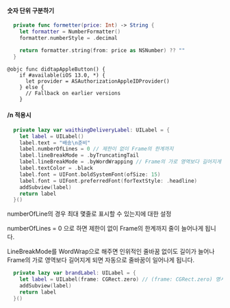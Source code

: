 

#### **숫자 단위 구분하기**

~~~swift
  private func formetter(price: Int) -> String {
    let formatter = NumberFormatter()
    formatter.numberStyle = .decimal

    return formatter.string(from: price as NSNumber) ?? ""
  }

~~~



~~~
@objc func didtapAppleButton() {
    if #available(iOS 13.0, *) {
      let provider = ASAuthorizationAppleIDProvider()
    } else {
      // Fallback on earlier versions
    }
~~~



#### /n 적용시

~~~swift
  private lazy var waithingDeliveryLabel: UILabel = {
    let label = UILabel()
    label.text = "배송\n준비"
    label.numberOfLines = 0 // 제한이 없이 Frame의 한계까지
    label.lineBreakMode = .byTruncatingTail
    label.lineBreakMode = .byWordWrapping // Frame의 가로 영역보다 길어지게 되면 자동으로 줄바꿈
    label.textColor = .black
    label.font = UIFont.boldSystemFont(ofSize: 15)
    label.font = UIFont.preferredFont(forTextStyle: .headline)
    addSubview(label)
    return label
  }()
~~~



numberOfLine의 경우 최대 몇줄로 표시할 수 있는지에 대한 설정

numberOfLines = 0 으로 하면 제한이 없이 Frame의 한계까지 줄이 늘어나게 됩니다.

LineBreakMode를 WordWrap으로 해주면 인위적인 줄바꿈 없이도 길이가 늘어나 Frame의 가로 영역보다 길어지게 되면 자동으로 줄바꿈이 일어나게 됩니다.

~~~swift
  private lazy var brandLabel: UILabel = {
    let label = UILabel(frame: CGRect.zero) // (frame: CGRect.zero) 명시적으로
    addSubview(label)
    return label
  }()
~~~

